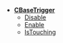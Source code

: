 * [**CBaseTrigger**](/)
	* [Disable](CBaseTrigger/Disable)
	* [Enable](CBaseTrigger/Enable)
	* [IsTouching](CBaseTrigger/IsTouching)
